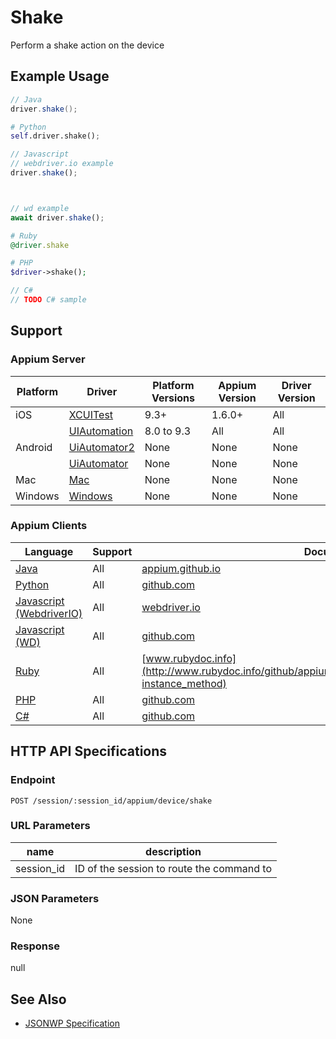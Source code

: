 # Shake

Perform a shake action on the device

## Example Usage

```java
// Java
driver.shake();

```

```python
# Python
self.driver.shake();

```

```javascript
// Javascript
// webdriver.io example
driver.shake();



// wd example
await driver.shake();

```

```ruby
# Ruby
@driver.shake

```

```php
# PHP
$driver->shake();

```

```csharp
// C#
// TODO C# sample

```

## Support

### Appium Server

| Platform | Driver                                                   | Platform Versions | Appium Version | Driver Version |
| -------- | -------------------------------------------------------- | ----------------- | -------------- | -------------- |
| iOS      | [XCUITest](/docs/en/drivers/ios-xcuitest.md)             | 9.3+              | 1.6.0+         | All            |
|          | [UIAutomation](/docs/en/drivers/ios-uiautomation.md)     | 8.0 to 9.3        | All            | All            |
| Android  | [UiAutomator2](/docs/en/drivers/android-uiautomator2.md) | None              | None           | None           |
|          | [UiAutomator](/docs/en/drivers/android-uiautomator.md)   | None              | None           | None           |
| Mac      | [Mac](/docs/en/drivers/mac.md)                           | None              | None           | None           |
| Windows  | [Windows](/docs/en/drivers/windows.md)                   | None              | None           | None           |

### Appium Clients

| Language                                                             | Support | Documentation                                                                                                    |
| -------------------------------------------------------------------- | ------- | ---------------------------------------------------------------------------------------------------------------- |
| [Java](https://github.com/appium/java-client/releases/latest)        | All     | [appium.github.io](http://appium.github.io/java-client/io/appium/java_client/ios/ShakesDevice.html#shake--)      |
| [Python](https://github.com/appium/python-client/releases/latest)    | All     | [github.com](https://github.com/appium/python-client/blob/master/appium/webdriver/webdriver.py#L655)             |
| [Javascript (WebdriverIO)](http://webdriver.io/index.html)           | All     | [webdriver.io](http://webdriver.io/api/mobile/shake.html)                                                        |
| [Javascript (WD)](https://github.com/admc/wd/releases/latest)        | All     | [github.com](https://github.com/admc/wd/blob/master/lib/commands.js#L2342)                                       |
| [Ruby](https://github.com/appium/ruby_lib/releases/latest)           | All     | [www.rubydoc.info](http://www.rubydoc.info/github/appium/ruby_lib_core/Appium/Core/Device#shake-instance_method) |
| [PHP](https://github.com/appium/php-client/releases/latest)          | All     | [github.com](https://github.com/appium/php-client/)                                                              |
| [C#](https://github.com/appium/appium-dotnet-driver/releases/latest) | All     | [github.com](https://github.com/appium/appium-dotnet-driver/)                                                    |

## HTTP API Specifications

### Endpoint

`POST /session/:session_id/appium/device/shake`

### URL Parameters

| name       | description                               |
| ---------- | ----------------------------------------- |
| session_id | ID of the session to route the command to |

### JSON Parameters

None

### Response

null

## See Also

* [JSONWP Specification](https://github.com/appium/appium-base-driver/blob/master/lib/mjsonwp/routes.js#L301)